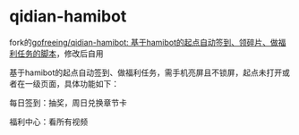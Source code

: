 # qidian-hamibot

fork的[gofreeing/qidian-hamibot: 基于hamibot的起点自动签到、领碎片、做福利任务的脚本](https://github.com/gofreeing/qidian-hamibot)，修改后自用

基于hamibot的起点自动签到、做福利任务，需手机亮屏且不锁屏，起点未打开或者在一级页面，具体功能如下：

每日签到：抽奖，周日兑换章节卡

福利中心：看所有视频
